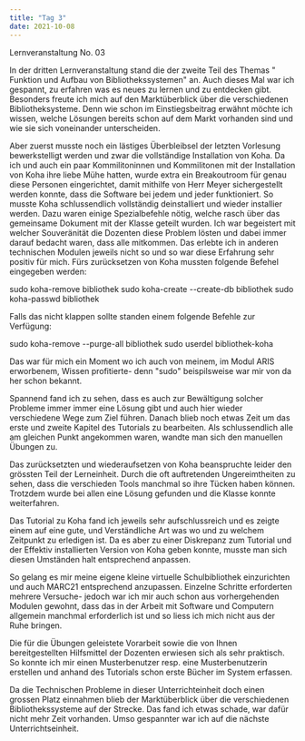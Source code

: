 ```yaml
---
title: "Tag 3"
date: 2021-10-08
---
```


Lernveranstaltung No. 03

In der dritten Lernveranstaltung stand die der zweite Teil des Themas " Funktion und Aufbau von Bibliothekssystemen" an. Auch dieses Mal war ich gespannt, zu erfahren was es neues zu lernen und zu entdecken gibt. Besonders freute ich mich auf den Marktüberblick über die verschiedenen Bibliotheksysteme. Denn wie schon im Einstiegsbeitrag erwähnt möchte ich wissen, welche Lösungen bereits schon auf dem Markt vorhanden sind und wie sie sich voneinander unterscheiden.

Aber zuerst musste noch ein lästiges Überbleibsel der letzten Vorlesung bewerkstelligt werden und zwar die vollständige Installation von Koha. Da ich und auch ein paar Kommilitoninnen und Kommilitonen mit der Installation von Koha ihre liebe Mühe hatten, wurde extra ein Breakoutroom für genau diese Personen eingerichtet, damit mithilfe von Herr Meyer sichergestellt werden konnte, dass die Software bei jedem und jeder funktioniert. So musste Koha schlussendlich vollständig deinstalliert und wieder installier werden. Dazu waren einige Spezialbefehle nötig, welche rasch über das gemeinsame Dokument mit der Klasse geteilt wurden. Ich war begeistert mit welcher Souveränität die Dozenten diese Problem lösten und dabei immer darauf bedacht waren, dass alle mitkommen. Das erlebte ich in anderen technischen Modulen jeweils nicht so und so war diese Erfahrung sehr positiv für mich.
Fürs zurücksetzen von Koha mussten folgende Befehel eingegeben werden: 

sudo koha-remove bibliothek
sudo koha-create --create-db bibliothek
sudo koha-passwd bibliothek

Falls das nicht klappen sollte standen einem folgende Befehle zur Verfügung: 

sudo koha-remove --purge-all bibliothek
sudo userdel bibliothek-koha

Das war für mich ein Moment wo ich auch von meinem, im Modul ARIS erworbenem, Wissen profitierte- denn "sudo" beispilsweise war mir von da her schon bekannt. 

Spannend fand ich zu sehen, dass es auch zur Bewältigung solcher Probleme immer immer eine Lösung gibt und auch hier wieder verschiedene Wege zum Ziel führen. Danach blieb noch etwas Zeit um das erste und zweite Kapitel des Tutorials zu bearbeiten. Als schlussendlich alle am gleichen Punkt angekommen waren, wandte man sich den manuellen Übungen zu.

Das zurücksetzten und wiederaufsetzen von Koha beanspruchte leider den grössten Teil der Lerneinheit. Durch die oft auftretenden Ungereimtheiten zu sehen, dass die verschieden Tools manchmal so ihre Tücken haben können. Trotzdem wurde bei allen eine Lösung gefunden und die Klasse konnte weiterfahren. 

Das Tutorial zu Koha fand ich jeweils sehr aufschlussreich und es zeigte einem auf eine gute, und Verständliche Art was wo und zu welchem Zeitpunkt zu erledigen ist. Da es aber zu einer Diskrepanz zum Tutorial und der Effektiv installierten Version von Koha geben konnte, musste man sich diesen Umständen halt entsprechend anpassen.

So gelang es mir meine eigene kleine virtuelle Schulbibliothek einzurichten und auch MARC21 entsprechend anzupassen. Einzelne Schritte erforderten mehrere Versuche- jedoch war ich mir auch schon aus vorhergehenden Modulen gewohnt, dass das in der Arbeit mit Software und Computern allgemein manchmal erforderlich ist und so liess ich mich nicht aus der Ruhe bringen. 

Die für die Übungen geleistete Vorarbeit sowie die von Ihnen bereitgestellten Hilfsmittel der Dozenten erwiesen sich als sehr praktisch. So konnte ich mir einen Musterbenutzer resp. eine Musterbenutzerin erstellen und anhand des Tutorials schon erste Bücher im System erfassen. 

Da die Technischen Probleme in dieser Unterrichteinheit doch einen grossen Platz einnahmen blieb der Marktüberblick über die verschiedenen Bibliothekssysteme auf der Strecke. Das fand ich etwas schade, war dafür nicht mehr Zeit vorhanden. Umso gespannter war ich auf die nächste Unterrichtseinheit.  

